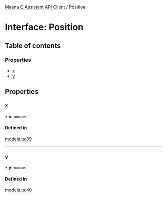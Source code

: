[Maana Q Assistant API Client](../README.md) / Position

# Interface: Position

## Table of contents

### Properties

- [x](Position.md#x)
- [y](Position.md#y)

## Properties

### x

• **x**: `number`

#### Defined in

[models.ts:39](https://github.com/maana-io/q-assistant-client/blob/develop/src/models.ts#L39)

___

### y

• **y**: `number`

#### Defined in

[models.ts:40](https://github.com/maana-io/q-assistant-client/blob/develop/src/models.ts#L40)
